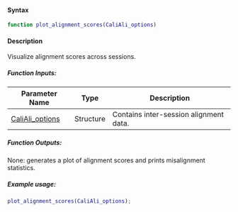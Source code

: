 #### Syntax
```matlab
function plot_alignment_scores(CaliAli_options)
```
#### Description
Visualize alignment scores across sessions.

##### Function Inputs:

| Parameter Name | Type | Description |
|---------------|------|-------------|
|  [CaliAli_options](../../Functions_doc/CaliAli_parameters)| Structure | Contains inter-session alignment data. |

##### Function Outputs:

None: generates a plot of alignment scores and prints misalignment statistics.

##### Example usage:

```matlab
plot_alignment_scores(CaliAli_options);
```
